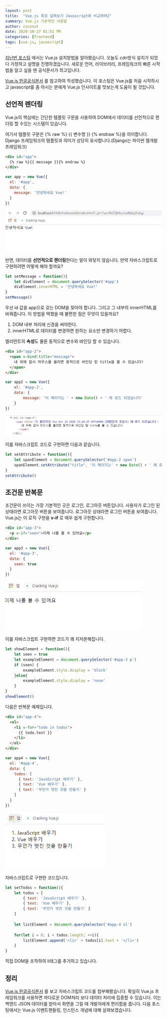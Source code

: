 ```yaml
---
layout: post
title:  "Vue.js 특징 살펴보기 Javascript와 비교하며2"
summary: Vue.js 기본적인 사용법
author: coconut
date: 2020-10-27 01:51 PM
categories: [frontend]
tags: [vue.js, javascript]
---
```




[지난번  포스팅](https://coconutstd.github.io/posts/Vue.JS-%EC%8B%9C%EC%9E%91%ED%95%98%EA%B8%B0!/) 에서는 Vue.js 설치방법을 알아봤습니다. 오늘도 cdn방식 설치가 되었다 가정하고 설명을 진행하겠습니다. 새로운 언어, 라이브러리, 프레임워크의 빠른 시작법을 알고 싶을 땐 공식문서가 최고입니다.

 [Vue.js 한글공식문서](https://kr.vuejs.org/v2/guide/index.html) 를 참고하여 작성했습니다. 이 포스팅은 Vue.js를 처음 시작하시고 javascript를 좀 아시는 분에게 Vue.js 인사이트를 맛보는게 도움이 될 것입니다.



## 선언적 렌더링

Vue.js의 핵심에는 간단한 템플릿 구문을 사용하여 DOM에서 데이터를 선언적으로 렌더링 할 수있는 시스템이 있습니다.

여기서 템플릿 구문은 {% raw %} {{ 변수명 }} {% endraw %}을 의미합니다. Django 프레임워크의 템플릿과 의미가 상당히 유사합니다.(Django는 파이썬 웹개발 프레임워크)

```html
<div id="app">
  {% raw %}{{ message }}{% endraw %}
</div>
```

```javascript
var app = new Vue({
  el: '#app',
  data: {
    message: '안녕하세요 Vue!'
  }
})
```

![](/assets/img/post/vuejs2/1.png)

반면, 데이터를 **선언적으로 렌더링**한다는 말이 와닿지 않습니다. 만약 자바스크립트로 구현하려면 어떻게 해야 할까요?

```javascript
let setMessage = function(){
    let divElement = document.querySelector('#app')
    divElement.innerHTML = '안녕하세요 Vue!'
}
setMessage()
```

우선 id 값을 app으로 갖는 DOM을 찾아야 합니다. 그리고 그 내부의 innerHTML를 바꿔줍니다. 이 방법을 택했을 때 불편한 점은 무엇이 있을까요?

1. DOM 내부 처리에 신경을 써야한다.
2. innerHTML로 데이터를 변경하면 원하는 요소만 변경하기 어렵다.



엘리먼트의 **속성**도 물론 동적으로 변수와 바인딩 할 수 있습니다.

```html
<div id="app-2">
  <span v-bind:title="message">
    내 위에 잠시 마우스를 올리면 동적으로 바인딩 된 title을 볼 수 있습니다!
  </span>
</div>
```

```javascript
var app2 = new Vue({
    el: '#app-2',
    data: {
        message: '이 페이지는 ' + new Date() + ' 에 로드 되었습니다'
    }
})
```

![크롬브라우저 개발자 도구 -> Element](/assets/img/post/vuejs2/2.png)



이를 자바스크립트 코드로 구현하면 다음과 같습니다.

```javascript
let setAttribute = function(){
    let spanElement = document.querySelector('#app-2 span')
    spanElement.setAttribute("title", '이 페이지는' + new Date() + ' 에 로드 되었습니다')
}
setAttribute()
```



## 조건문 반복문

조건문이 쓰이는 가장 기본적인 곳은 로그인, 로그아웃 버튼입니다. 사용자가 로그인 된 상태라면 로그아웃 버튼을 보여줍니다. 로그아웃 상태라면 로그인 버튼을 보여줍니다. Vue.js는 이 로직 구현을 **v-if** 로 매우 쉽게 구현합니다.

```html
<div id="app-3">
  <p v-if="seen">이제 나를 볼 수 있어요</p>
</div>
```

```javascript
var app3 = new Vue({
  el: '#app-3',
  data: {
    seen: true
  }
})
```

![](/assets/img/post/vuejs2/3.png)



이를 자바스크립트 구현하면 코드가 꽤 지저분해집니다.

```javascript
let showElement = function(){
    let seen = true
    let exampleElement = document.querySelector('#app-3 p')
    if (seen) {
        exampleElement.style.display = 'block'
    }else{
        exampleElement.style.display = 'none'
    }
}
showElement()
```





다음은 반복문 예제입니다.

```html
<div id="app-4">
  <ol>
    <li v-for="todo in todos">
      {{ todo.text }}
    </li>
  </ol>
</div>
```

```javascript
var app4 = new Vue({
  el: '#app-4',
  data: {
    todos: [
      { text: 'JavaScript 배우기' },
      { text: 'Vue 배우기' },
      { text: '무언가 멋진 것을 만들기' }
    ]
  }
})
```

![](/assets/img/post/vuejs2/4.png)



자바스크립트로 구현한 코드입니다.

```javascript
let setTodos = function(){
    let todos = [
        { text: 'JavaScript 배우기' },
        { text: 'Vue 배우기' },
        { text: '무언가 멋진 것을 만들기' }
    ]
    
    let listElement = document.querySelector('#app-4 ol')
    
    for(let i = 0; i < todos.length; ++i){
        listElement.append('<li>' + todos[i].text + '</li>')
    }
}
```



직접 DOM을 조작하여 li태그를 추가하고 있습니다.



## 정리

[Vue.js 한글공식문서](https://kr.vuejs.org/v2/guide/index.html) 를 보고 자바스크립트 코드를 첨부해봤습니다. 확실히 Vue.js 프레임워크를 사용하면 까다로운 DOM처리 보다 데이터 처리에 집중할 수 있습니다. 이는 백엔드 JSON 데이터를 받아서 화면을 그릴 때 개발자에게 편리함을 줍니다. 다음 포스팅에서는 Vue.js 이벤트핸들링, 인스턴스 개념에 대해 살펴보겠습니다.